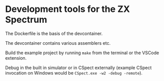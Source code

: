 # Development tools for the ZX Spectrum

The Dockerfile is the basis of the devcontainer.

The devcontainer contains various assemblers etc.

Build the example project by running `make` from the terminal or the VSCode extension.

Debug in the built in simulator or in CSpect externally (example CSpect invocation on Windows would be `CSpect.exe -w2 -debug -remote`).
